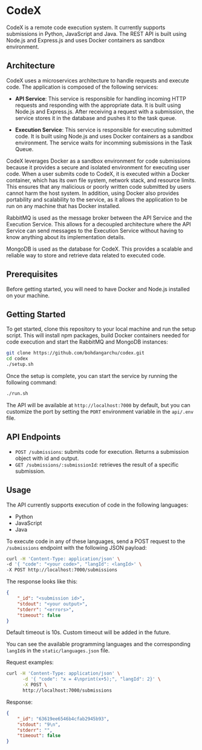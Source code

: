 # CodeX

CodeX is a remote code execution system. It currently supports submissions in Python, JavaScript and Java. The REST API is built using Node.js and Express.js and uses Docker containers as sandbox environment.

## Architecture

CodeX uses a microservices architecture to handle requests and execute code. The application is composed of the following services:

- **API Service**: This service is responsible for handling incoming HTTP requests and responding with the appropriate data. It is built using Node.js and Express.js. After receiving a request with a submission, the service stores it in the database and pushes it to the task queue.

- **Execution Service**: This service is responsible for executing submitted code. It is built using Node.js and uses Docker containers as a sandbox environment. The service waits for incomming submissions in the Task Queue.

CodeX leverages Docker as a sandbox environment for code submissions because it provides a secure and isolated environment for executing user code. When a user submits code to CodeX, it is executed within a Docker container, which has its own file system, network stack, and resource limits. This ensures that any malicious or poorly written code submitted by users cannot harm the host system. In addition, using Docker also provides portability and scalability to the service, as it allows the application to be run on any machine that has Docker installed.

RabbitMQ is used as the message broker between the API Service and the Execution Service. This allows for a decoupled architecture where the API Service can send messages to the Execution Service without having to know anything about its implementation details.

MongoDB is used as the database for CodeX. This provides a scalable and reliable way to store and retrieve data related to executed code.

## Prerequisites

Before getting started, you will need to have Docker and Node.js installed on your machine.

## Getting Started
To get started, clone this repository to your local machine and run the setup script. This will install npm packages, build Docker containers needed for code execution and start the RabbitMQ and MongoDB instances:

```bash
git clone https://github.com/bohdangarchu/codex.git
cd codex
./setup.sh
```

Once the setup is complete, you can start the service by running the following command:

```bash
./run.sh
```


The API will be available at `http://localhost:7000` by default, but you can customize the port by setting the `PORT` environment variable in the `api/.env` file.

## API Endpoints

- `POST /submissions`: submits code for execution. Returns a submission object with id and output.
- `GET /submissions/:submissionId`: retrieves the result of a specific submission.

## Usage

The API currently supports execution of code in the following languages:

- Python
- JavaScript
- Java

To execute code in any of these languages, send a POST request to the `/submissions` endpoint with the following JSON payload:

```bash
curl -H 'Content-Type: application/json' \
-d '{ "code": "<your code>", "langId": <langId>' \
-X POST http://localhost:7000/submissions
```

The response looks like this:

```json
{
    "_id": "<submission id>",
    "stdout": "<your output>",
    "stderr": "<errors>",
    "timeout": false
}
```

Default timeout is 10s. Custom timeout will be added in the future.

You can see the available programming languages and the corresponding `langId`s in the `static/languages.json` file.

Request examples:

```bash
curl -H 'Content-Type: application/json' \
      -d '{ "code": "x = 4\nprint(x+5);", "langId": 2}' \
      -X POST \
      http://localhost:7000/submissions
```

Response:
```json
{
    "_id": "63619ee6546b4cfab2945b93",
    "stdout": "9\n",
    "stderr": "",
    "timeout": false
}
```





